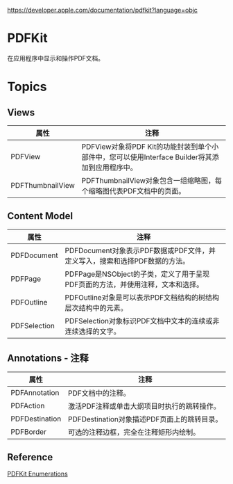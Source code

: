 https://developer.apple.com/documentation/pdfkit?language=objc

# PDFKit

在应用程序中显示和操作PDF文档。



# Topics

## Views

| 属性               | 注释                                       |
| ---------------- | ---------------------------------------- |
| PDFView          | PDFView对象将PDF Kit的功能封装到单个小部件中，您可以使用Interface Builder将其添加到应用程序中。 |
| PDFThumbnailView | PDFThumbnailView对象包含一组缩略图，每个缩略图代表PDF文档中的页面。 |



## Content Model

| 属性           | 注释                                       |
| ------------ | ---------------------------------------- |
| PDFDocument  | PDFDocument对象表示PDF数据或PDF文件，并定义写入，搜索和选择PDF数据的方法。 |
| PDFPage      | PDFPage是NSObject的子类，定义了用于呈现PDF页面的方法，并使用注释，文本和选择。 |
| PDFOutline   | PDFOutline对象是可以表示PDF文档结构的树结构层次结构中的元素。    |
| PDFSelection | PDFSelection对象标识PDF文档中文本的连续或非连续选择的文字。    |



## Annotations - 注释

| 属性             | 注释                             |
| -------------- | ------------------------------ |
| PDFAnnotation  | PDF文档中的注释。                     |
| PDFAction      | 激活PDF注释或单击大纲项目时执行的跳转操作。        |
| PDFDestination | PDFDestination对象描述PDF页面上的跳转目录。 |
| PDFBorder      | 可选的注释边框，完全在注释矩形内绘制。            |



## Reference

[PDFKit Enumerations](https://developer.apple.com/documentation/pdfkit/pdfkit_enumerations?language=objc)
